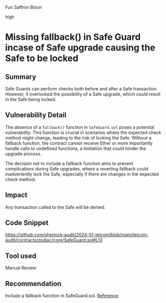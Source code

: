 Fun Saffron Bison

high

# Missing fallback() in Safe Guard incase of Safe upgrade causing the Safe to be locked

## Summary
Safe Guards can perform checks both before and after a Safe transaction. However, it overlooked the possibility of a Safe upgrade, which could result in the Safe being locked.

## Vulnerability Detail
The absence of a `fallback()` function in `SafeGuard.sol` poses a potential vulnerability. This function is crucial in scenarios where the expected check method might change, leading to the risk of locking the Safe. Without a fallback function, the contract cannot receive Ether or more importantly handle calls to undefined functions, a limitation that could hinder the upgrade process. 

The decision not to include a fallback function aims to prevent complications during Safe upgrades, where a reverting fallback could inadvertently lock the Safe, especially if there are changes in the expected check method.

## Impact
Any transaction called to the Safe will be denied.
## Code Snippet
https://github.com/sherlock-audit/2024-01-telcoin/blob/main/telcoin-audit/contracts/zodiac/core/SafeGuard.sol#L13
## Tool used

Manual Review

## Recommendation
Include a fallback function in SafeGuard.sol. [Reference](https://github.com/gnosisguild/zodiac-guard-scope/blob/3c5dcaf3523c0b8da4fa3924f867ade03fb7f469/contracts/ScopeGuard.sol#L173C1-L177C6)
